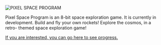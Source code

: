  <img src="https://github.com/Owenm06/Pixel.github.io/blob/master/0D4C2E62-60CC-4E7D-BB16-9F5B897FC4C6.jpeg" alt="PIXEL SPACE PROGRAM">
 <p> Pixel Space Program is an 8-bit space exploration game. It is currently in development. Build and fly your own rockets! Explore the cosmos, in a retro- themed space exploration game! </p>
<a href="https://pixelsaceprogram.tumblr.com/">If you are interested, you can go here to see  progress.</a>

 
